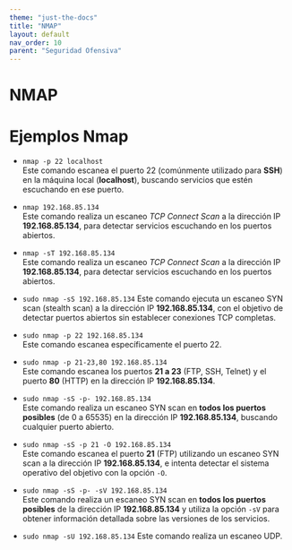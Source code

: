 ```yaml
---
theme: "just-the-docs"
title: "NMAP"
layout: default
nav_order: 10
parent: "Seguridad Ofensiva"
---
```

# NMAP
# Ejemplos Nmap
- `nmap -p 22 localhost`  
  Este comando escanea el puerto 22 (comúnmente utilizado para **SSH**) en la máquina local (**localhost**), buscando servicios que estén escuchando en ese puerto.

- `nmap 192.168.85.134`  
  Este comando realiza un escaneo *TCP Connect Scan* a la dirección IP **192.168.85.134**, para detectar servicios escuchando en los puertos abiertos.

- `nmap -sT 192.168.85.134`  
  Este comando realiza un escaneo *TCP Connect Scan* a la dirección IP **192.168.85.134**, para detectar servicios escuchando en los puertos abiertos.

- `sudo nmap -sS 192.168.85.134`
  Este comando ejecuta un escaneo SYN scan (stealth scan) a la dirección IP **192.168.85.134**, con el objetivo de detectar puertos abiertos sin establecer conexiones TCP completas.
  
- `sudo nmap -p 22 192.168.85.134`  
  Este comando escanea específicamente el puerto 22.

- `sudo nmap -p 21-23,80 192.168.85.134`  
  Este comando escanea los puertos **21 a 23** (FTP, SSH, Telnet) y el puerto **80** (HTTP) en la dirección IP **192.168.85.134**.

- `sudo nmap -sS -p- 192.168.85.134`  
  Este comando realiza un escaneo SYN scan en **todos los puertos posibles** (de 0 a 65535) en la dirección IP **192.168.85.134**, buscando cualquier puerto abierto.

- `sudo nmap -sS -p 21 -O 192.168.85.134`  
  Este comando escanea el puerto **21** (FTP) utilizando un escaneo SYN scan a la dirección IP **192.168.85.134**, e intenta detectar el sistema operativo del objetivo con la opción `-O`.

- `sudo nmap -sS -p- -sV 192.168.85.134`  
  Este comando realiza un escaneo SYN scan en **todos los puertos posibles** de la dirección IP **192.168.85.134** y utiliza la opción `-sV` para obtener información detallada sobre las versiones de los servicios.

- `sudo nmap -sU 192.168.85.134`
  Este comando realiza un escaneo UDP.
